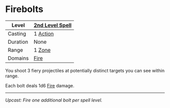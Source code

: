 # Firebolts

| Level    | [2nd Level Spell](2nd%20Level%20Spells.md)                            |
| -------- | --------------------------------------------------------------------- |
| Casting  | 1 [Action](../../../../Game%20Procedures/Core%20Procedures/Action.md) |
| Duration | None                                                                  |
| Range    | 1 [Zone](../../../../Game%20Procedures/Core%20Procedures/Zone.md)     |
| Domains  | [Fire](../../Spell%20Domains/Fire.md)                                 |

You shoot 3 fiery projectiles at potentially distinct targets you can see within range.

Each bolt deals 1d6 [Fire](../../../../Game%20Procedures/Combat/Damage/Damage%20Types/Fire.md) damage.

---
*Upcast: Fire one additional bolt per spell level.*

